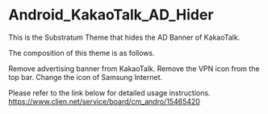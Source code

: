 # Android_KakaoTalk_AD_Hider
This is the Substratum Theme that hides the AD Banner of KakaoTalk.

The composition of this theme is as follows.

Remove advertising banner from KakaoTalk.
Remove the VPN icon from the top bar.
Change the icon of Samsung Internet.

Please refer to the link below for detailed usage instructions.
https://www.clien.net/service/board/cm_andro/15465420
